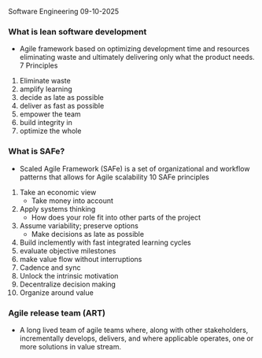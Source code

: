 Software Engineering
09-10-2025


### What is lean software development
- Agile framework based on optimizing development time and resources eliminating waste and ultimately delivering only what the product needs.
7 Principles 
1. Eliminate waste
2. amplify learning
3. decide as late as possible
4. deliver as fast as possible
5. empower the team
6. build integrity in
7. optimize the whole

### What is SAFe?
- Scaled Agile Framework (SAFe) is a set of organizational and workflow patterns that allows for Agile scalability
10 SAFe principles 
1. Take an economic view
	- Take money into account
2. Apply systems thinking
	- How does your role fit into other parts of the project
3. Assume variability; preserve options
	- Make decisions as late as possible
4. Build inclemently with fast integrated learning cycles
5. evaluate objective milestones
6. make value flow without interruptions
7. Cadence and sync
8. Unlock the intrinsic motivation
9. Decentralize decision making
10. Organize around value
### Agile release team (ART)
- A long lived team of agile teams where, along with other stakeholders, incrementally develops, delivers, and where applicable operates, one or more solutions in value stream.